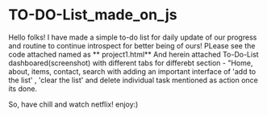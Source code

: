 # TO-DO-List_made_on_js

Hello folks!
I have made a simple to-do list for daily update of our progress and routine to continue introspect for better being of ours!
PLease see the code attached named as ** project1.html**
And herein attached To-Do-List dashboared(screenshot) with different tabs for differebt section - "Home, about, items, contact, search with adding an important interface of 'add to the list' , 'clear the list' and delete individual task mentioned as action once its done.


So, have chill and watch netflix!
enjoy:)

